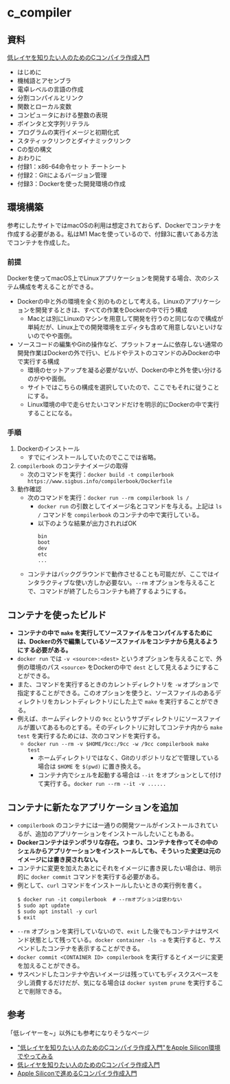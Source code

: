 # c_compiler

## 資料
[低レイヤを知りたい人のためのCコンパイラ作成入門](https://www.sigbus.info/compilerbook#)

* はじめに
* 機械語とアセンブラ
* 電卓レベルの言語の作成
* 分割コンパイルとリンク
* 関数とローカル変数
* コンピュータにおける整数の表現
* ポインタと文字列リテラル
* プログラムの実行イメージと初期化式
* スタティックリンクとダイナミックリンク
* Cの型の構文
* おわりに
* 付録1：x86-64命令セット チートシート
* 付録2：Gitによるバージョン管理
* 付録3：Dockerを使った開発環境の作成

## 環境構築
参考にしたサイトではmacOSの利用は想定されておらず、Dockerでコンテナを作成する必要がある。私はM1 Macを使っているので、付録3に書いてある方法でコンテナを作成した。

### 前提
Dockerを使ってmacOS上でLinuxアプリケーションを開発する場合、次のシステム構成を考えることができる。
* Dockerの中と外の環境を全く別のものとして考える。Linuxのアプリケーションを開発するときは、すべての作業をDockerの中で行う構成
  * Macとは別にLinuxのマシンを用意して開発を行うのと同じなので構成が単純だが、Linux上での開発環境をエディタも含めて用意しないといけないのでやや面倒。
* ソースコードの編集やGitの操作など、プラットフォームに依存しない通常の開発作業はDockerの外で行い、ビルドやテストのコマンドのみDockerの中で実行する構成
  * 環境のセットアップを凝る必要がないが、Dockerの中と外を使い分けるのがやや面倒。
  * サイトではこちらの構成を選択していたので、ここでもそれに従うことにする。
  * Linux環境の中で走らせたいコマンドだけを明示的にDockerの中で実行することになる。

### 手順
1. Dockerのインストール
   * すでにインストールしていたのでここでは省略。
2. `compilerbook` のコンテナイメージの取得
   * 次のコマンドを実行：`docker build -t compilerbook https://www.sigbus.info/compilerbook/Dockerfile`
3. 動作確認
   * 次のコマンドを実行：`docker run --rm compilerbook ls /`
     * `docker run` の引数としてイメージ名とコマンドを与える。上記は `ls /` コマンドを `compilerbook` のコンテナの中で実行している。
     * 以下のような結果が出力されればOK
        ```shell
        bin
        boot
        dev
        etc
        ...
        ```
   * コンテナはバックグラウンドで動作させることも可能だが、ここではインタラクティブな使い方しか必要ない。`--rm` オプションを与えることで、コマンドが終了したらコンテナも終了するようにする。

## コンテナを使ったビルド
* **コンテナの中で `make` を実行してソースファイルをコンパイルするためには、Dockerの外で編集しているソースファイルをコンテナから見えるようにする必要がある。**
* `docker run` では `-v <source>:<dest>` というオプションを与えることで、外側の環境のパス `<source>` をDockerの中で `dest` として見えるようにすることができる。
* また、コマンドを実行するときのカレントディレクトリを `-w` オプションで指定することができる。このオプションを使うと、ソースファイルのあるディレクトリをカレントディレクトリにした上で `make` を実行することができる。
* 例えば、ホームディレクトリの `9cc` というサブディレクトリにソースファイルが置いてあるものとする。そのディレクトリに対してコンテナ内から `make test` を実行するためには、次のコマンドを実行する。
  * `docker run --rm -v $HOME/9cc:/9cc -w /9cc compilerbook make test`
    * ホームディレクトリではなく、Gitのリポジトリなどで管理している場合は `$HOME` を `$(pwd)` に置き換える。
    * コンテナ内でシェルを起動する場合は `--it` をオプションとして付けて実行する。`docker run --rm --it -v ......`

## コンテナに新たなアプリケーションを追加
* `compilerbook` のコンテナには一通りの開発ツールがインストールされているが、追加のアプリケーションをインストールしたいこともある。
* **Dockerコンテナはテンポラリな存在。つまり、コンテナを作ってその中のシェルからアプリケーションをインストールしても、そういった変更は元のイメージには書き戻されない。**
* コンテナに変更を加えたあとにそれをイメージに書き戻したい場合は、明示的に `docker commit` コマンドを実行する必要がある。
* 例として、`curl` コマンドをインストールしたいときの実行例を書く。
    ```shell
    $ docker run -it compilerbook  # --rmオプションは使わない
    $ sudo apt update
    $ sudo apt install -y curl
    $ exit
    ```
* `--rm` オプションを実行していないので、`exit` した後でもコンテナはサスペンド状態として残っている。`docker container -ls -a` を実行すると、サスペンドしたコンテナを表示することができる。
* `docker commit <CONTAINER ID> compilerbook` を実行するとイメージに変更を加えることができる。
* サスペンドしたコンテナや古いイメージは残っていてもディスクスペースを少し消費するだけだが、気になる場合は `docker system prune` を実行することで削除できる。

## 参考
「低レイヤーを~」以外にも参考になりそうなページ
* ["低レイヤを知りたい人のためのCコンパイラ作成入門"をApple Silicon環境でやってみる](https://zenn.dev/tok/scraps/51f8ec23ea48e1)
* [低レイヤを知りたい人のためのCコンパイラ作成入門](https://hackmd.io/@yuriko0505/r1AprzFZ6)
* [Apple Siliconで進めるCコンパイラ作成入門](https://zenn.dev/micin/articles/78f292afb77ef0)
